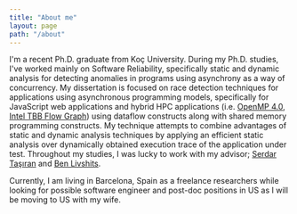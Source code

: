 ```yaml
---
title: "About me"
layout: page
path: "/about"
---
```


I'm a recent Ph.D. graduate from Koç University. During my Ph.D. studies, I've worked mainly on Software Reliability, specifically static and dynamic analysis for detecting anomalies in programs using asynchrony as a way of concurrency. My dissertation is focused on race detection techniques for applications using asynchronous programming models, specifically for JavaScript web applications and hybrid HPC applications (i.e. [OpenMP 4.0](http://openmp.org/wp/openmp-specifications/), [Intel TBB Flow Graph](https://www.threadingbuildingblocks.org/tutorial-intel-tbb-flow-graph)) using dataflow constructs along with shared memory programming constructs. My technique attempts to combine advantages of static and dynamic analysis techniques by applying an efficient static analysis over dynamically obtained execution trace of the application under test. Throughout my studies, I was lucky to work with my advisor; [Serdar Taşıran](http://home.ku.edu.tr/~stasiran/) and [Ben Livshits](http://research.microsoft.com/en-us/um/people/livshits/). 

Currently, I am living in Barcelona, Spain as a freelance researchers while looking for possible software engineer and post-doc positions in US as I will be moving to US with my wife. 